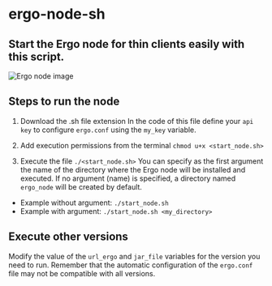 # ergo-node-sh
## Start the Ergo node for thin clients easily with this script.

<img src="https://ergonfts.org/ergo-node-sh.png" alt="Ergo node image"/>

## Steps to run the node
1. Download the .sh file extension
In the code of this file define your ```api key``` to configure ```ergo.conf``` using the ```my_key``` variable.

2. Add execution permissions from the terminal ```chmod u+x <start_node.sh>```

3. Execute the file ```./<start_node.sh>```
You can specify as the first argument the name of the directory where the Ergo node will be installed and executed. If no argument (name) is specified, a directory named ```ergo_node``` will be created by default.
- Example without argument: ```./start_node.sh```
- Example with argument: ```./start_node.sh <my_directory>```

## Execute other versions
Modify the value of the ```url_ergo``` and ```jar_file``` variables for the version you need to run. Remember that the automatic configuration of the ```ergo.conf``` file may not be compatible with all versions.